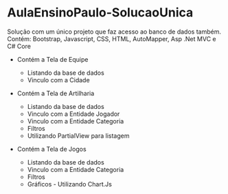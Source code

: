 # AulaEnsinoPaulo-SolucaoUnica
Solução com um único projeto que faz acesso ao banco de dados também.
Contém: Bootstrap, Javascript, CSS, HTML, AutoMapper, Asp .Net MVC e C# Core

- Contém a Tela de Equipe
	- Listando da base de dados
	- Vinculo com a Cidade
	
- Contém a Tela de Artilharia
	- Listando da base de dados
	- Vinculo com a Entidade Jogador
	- Vinculo com a Entidade Categoria
	- Filtros
	- Utilizando PartialView para listagem

- Contém a Tela de Jogos
	- Listando da base de dados
	- Vinculo com a Entidade Categoria
	- Filtros
	- Gráficos - Utilizando Chart.Js
